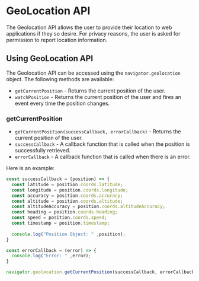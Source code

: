# GeoLocation API

The Geolocation API allows the user to provide their location to web applications if they so desire. For privacy reasons, the user is asked for permission to report location information.

## Using GeoLocation API

The Geolocation API can be accessed using the `navigator.geolocation` object. The following methods are available:

 - `getCurrentPosition` - Returns the current position of the user.
 - `watchPosition` - Returns the current position of the user and fires an event every time the position changes.

### getCurrentPosition

 - `getCurrentPosition(successCallback, errorCallback)` - Returns the current position of the user.
 - `successCallback` - A callback function that is called when the position is successfully retrieved.
 - `errorCallback` - A callback function that is called when there is an error.

Here is an example:

```js
const successCallback = (position) => {
  const latitude = position.coords.latitude;
  const longitude = position.coords.longitude;
  const accuracy = position.coords.accuracy;
  const altitude = position.coords.altitude;
  const altitudeAccuracy = position.coords.altitudeAccuracy;
  const heading = position.coords.heading;
  const speed = position.coords.speed;
  const timestamp = position.timestamp;
  
  console.log("Position Object: " ,position);
}

const errorCallback = (error) => {
  console.log("Error: " ,error);
}

navigator.geolocation.getCurrentPosition(successCallback, errorCallback);
```
